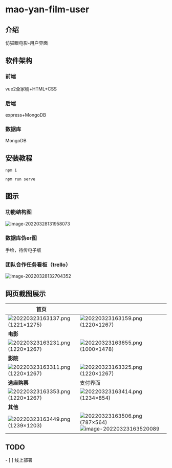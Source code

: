 # mao-yan-film-user

## 介绍
仿猫眼电影-用户界面

## 软件架构
### 前端

vue2全家桶+HTML+CSS

### 后端

express+MongoDB

### 数据库

MongoDB

## 安装教程

```
npm i

npm run serve

```

## 图示

### 功能结构图

![image-20220328131958073](public/README.assets/image-20220328131958073.png)

### 数据库伪er图

手绘，待传电子版

### 团队合作任务看板（trello）

![image-20220328132704352](public/README.assets/image-20220328132704352.png)



## 网页截图展示

| **首页**                                                     |                                                              |
| ------------------------------------------------------------ | ------------------------------------------------------------ |
| ![20220323163137.png (1221×1275)](public/README.assets/20220323163137.png) | ![20220323163159.png (1220×1267)](public/README.assets/20220323163159-164844442831014.png) |
| **电影**                                                     |                                                              |
| ![20220323163231.png (1220×1267)](public/README.assets/20220323163231.png) | ![20220323163655.png (1000×1478)](public/README.assets/20220323163655.png) |
| **影院**                                                     |                                                              |
| ![20220323163311.png (1220×1267)](public/README.assets/20220323163311.png) | ![20220323163325.png (1220×1267)](public/README.assets/20220323163325.png) |
| **选座购票**                                                 | 支付界面                                                     |
| ![20220323163353.png (1220×1267)](public/README.assets/20220323163353.png) | ![20220323163414.png (1234×854)](public/README.assets/20220323163414-164844449936723.png) |
| **其他**                                                     |                                                              |
| ![20220323163449.png (1239×1203)](public/README.assets/20220323163449-164844452029526.png) | ![20220323163506.png (787×564)](public/README.assets/20220323163506.png)![image-20220323163520089](public/README.assets/20220323163520.png) |



## TODO

\- [ ] 线上部署                      

